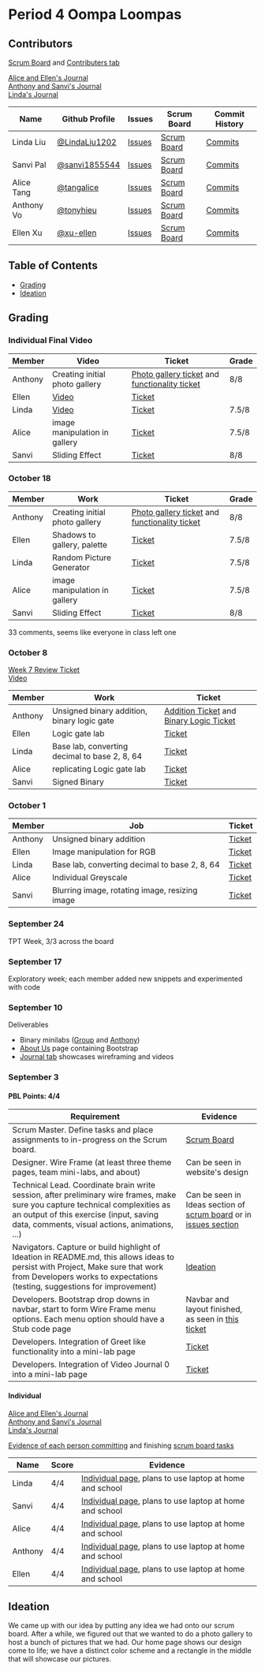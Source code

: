 # Period 4 Oompa Loompas

## Contributors

[Scrum Board](https://github.com/tonyhieu/p4-oompaloompas/projects/1) and [Contributers tab](https://github.com/tonyhieu/p4-oompaloompas/graphs/contributors)

[Alice and Ellen's Journal](https://docs.google.com/document/d/1IMomoeHpL4793btw-B4mt3yB9S1Kny-oxPzsLeIh2i8/edit?usp=sharing)
<br />
[Anthony and Sanvi's Journal](https://docs.google.com/document/d/1UPQxYudsGg_CQ7wcLBHzOEVOC-G-4lH2g79Qe2gOj3A/edit?usp=sharing)
<br />
[Linda's Journal](https://docs.google.com/document/d/1d0F_Sr5oOJlMEnkFgruAcjrxLBLO19QT5fNWwc1e6u4/edit?usp=sharing)

| Name | Github Profile | Issues | Scrum Board | Commit History |
| - | - | - | - | - |
| Linda Liu | [@LindaLiu1202](https://github.com/LindaLiu1202) | [Issues](https://github.com/tonyhieu/p4-oompaloompas/issues?q=assignee%3ALindaLiu1202) | [Scrum Board](https://github.com/tonyhieu/p4-oompaloompas/projects/1?card_filter_query=assignee%3ALindaLiu1202) | [Commits](https://github.com/tonyhieu/p4-oompaloompas/commits?author=LindaLiu1202) |
| Sanvi Pal | [@sanvi1855544](https://github.com/sanvi1855544) | [Issues](https://github.com/tonyhieu/p4-oompaloompas/issues?q=assignee%3Asanvi1855544) | [Scrum Board](https://github.com/tonyhieu/p4-oompaloompas/projects/1?card_filter_query=assignee%3Asanvi1855544) | [Commits](https://github.com/tonyhieu/p4-oompaloompas/commits?author=sanvi1855544) |
| Alice Tang | [@tangalice](https://github.com/tangalice) | [Issues](https://github.com/tonyhieu/p4-oompaloompas/issues?q=assignee%3Atangalice) | [Scrum Board](https://github.com/tonyhieu/p4-oompaloompas/projects/1?card_filter_query=assignee%3Atangalice) | [Commits](https://github.com/tonyhieu/p4-oompaloompas/commits?author=tangalice) |
| Anthony Vo | [@tonyhieu](https://github.com/tonyhieu) | [Issues](https://github.com/tonyhieu/p4-oompaloompas/issues?q=assignee%3Atonyhieu) | [Scrum Board](https://github.com/tonyhieu/p4-oompaloompas/projects/1?card_filter_query=assignee%3Atonyhieu) | [Commits](https://github.com/tonyhieu/p4-oompaloompas/commits?author=tonyhieu) |
| Ellen Xu | [@xu-ellen](https://github.com/xu-ellen) | [Issues](https://github.com/tonyhieu/p4-oompaloompas/issues?q=assignee%3Axu-ellen) | [Scrum Board](https://github.com/tonyhieu/p4-oompaloompas/projects/1?card_filter_query=assignee%3Axu-ellen) | [Commits](https://github.com/tonyhieu/p4-oompaloompas/commits?author=xu-ellen) |

## Table of Contents
- [Grading](https://github.com/tonyhieu/p4-oompaloompas/blob/master/README.md#grading)
- [Ideation](https://github.com/tonyhieu/p4-oompaloompas/blob/master/README.md#ideation)

## Grading

### Individual Final Video

| Member | Video | Ticket | Grade |
| - | - | - | - |
| Anthony | Creating initial photo gallery | [Photo gallery ticket](https://github.com/tonyhieu/p4-oompaloompas/issues/38) and [functionality ticket](https://github.com/tonyhieu/p4-oompaloompas/issues/53)| 8/8 |
| Ellen | [Video](https://drive.google.com/file/d/1OUw365Uv2u3rKtXfx7dsPjyhP3c03wj4/view?usp=sharing) | [Ticket](https://github.com/tonyhieu/p4-oompaloompas/issues/63) |  |
| Linda | [Video](https://drive.google.com/file/d/135DzVZgvTSEfSWDVXkDrSjd8qpa3xi2X/view?usp=sharing) | [Ticket](https://github.com/tonyhieu/p4-oompaloompas/issues/64) | 7.5/8 |
| Alice | image manipulation in gallery| [Ticket](https://github.com/tonyhieu/p4-oompaloompas/issues/58) | 7.5/8 |
| Sanvi | Sliding Effect | [Ticket](https://github.com/tonyhieu/p4-oompaloompas/commit/58988e154a8d8d4742d3b1321cd8a95b7e5039a3) | 8/8 |

### October 18
| Member | Work | Ticket | Grade |
| - | - | - | - |
| Anthony | Creating initial photo gallery | [Photo gallery ticket](https://github.com/tonyhieu/p4-oompaloompas/issues/38) and [functionality ticket](https://github.com/tonyhieu/p4-oompaloompas/issues/53)| 8/8 |
| Ellen | Shadows to gallery, palette | [Ticket](https://github.com/tonyhieu/p4-oompaloompas/issues/59) | 7.5/8 |
| Linda | Random Picture Generator | [Ticket](https://github.com/tonyhieu/p4-oompaloompas/issues/57) | 7.5/8 |
| Alice | image manipulation in gallery| [Ticket](https://github.com/tonyhieu/p4-oompaloompas/issues/58) | 7.5/8 |
| Sanvi | Sliding Effect | [Ticket](https://github.com/tonyhieu/p4-oompaloompas/commit/58988e154a8d8d4742d3b1321cd8a95b7e5039a3) | 8/8 |

33 comments, seems like everyone in class left one


### October 8

[Week 7 Review Ticket](https://github.com/tonyhieu/p4-oompaloompas/issues/51)
<br />
[Video](https://youtu.be/HzD0qHlWgi0)

| Member | Work | Ticket |
| - | - | - |
| Anthony | Unsigned binary addition, binary logic gate | [Addition Ticket](https://github.com/tonyhieu/p4-oompaloompas/issues/44) and [Binary Logic Ticket](https://github.com/tonyhieu/p4-oompaloompas/issues/42)|
| Ellen | Logic gate lab | [Ticket](https://github.com/tonyhieu/p4-oompaloompas/issues/48) |
| Linda | Base lab, converting decimal to base 2, 8, 64 | [Ticket](https://github.com/tonyhieu/p4-oompaloompas/issues/37) |
| Alice | replicating Logic gate lab| [Ticket](https://github.com/tonyhieu/p4-oompaloompas/issues/48) |
| Sanvi | Signed Binary | [Ticket](https://github.com/tonyhieu/p4-oompaloompas/projects/1#card-70444294) |


### October 1

| Member | Job | Ticket |
| - | - | - |
| Anthony | Unsigned binary addition | [Ticket](https://github.com/tonyhieu/p4-oompaloompas/issues/44) |
| Ellen | Image manipulation for RGB | [Ticket]() |
| Linda | Base lab, converting decimal to base 2, 8, 64 | [Ticket](https://github.com/tonyhieu/p4-oompaloompas/issues/37) |
| Alice | Individual Greyscale | [Ticket](https://github.com/tonyhieu/p4-oompaloompas/issues/46) |
| Sanvi | Blurring image, rotating image, resizing image | [Ticket](https://github.com/tonyhieu/p4-oompaloompas/issues/34) |

### September 24

TPT Week, 3/3 across the board

### September 17

Exploratory week; each member added new snippets and experimented with code

### September 10

Deliverables
- Binary minilabs ([Group](https://github.com/tonyhieu/p4-oompaloompas/blob/master/templates/minilab/binary.html) and [Anthony](https://github.com/tonyhieu/p4-oompaloompas/blob/master/templates/individual/anthony/binary.html))
- [About Us](https://github.com/tonyhieu/p4-oompaloompas/blob/master/templates/about.html) page containing Bootstrap
- [Journal tab](https://github.com/tonyhieu/p4-oompaloompas/blob/master/templates/changelog.html) showcases wireframing and videos


### September 3

#### PBL Points: 4/4

| Requirement | Evidence |
| - | - |
| Scrum Master. Define tasks and place assignments to in-progress on the Scrum board. | [Scrum Board](https://github.com/tonyhieu/p4-oompaloompas/projects/1) |
| Designer. Wire Frame (at least three theme pages, team mini-labs, and about)  | Can be seen in website's design |
| Technical Lead. Coordinate brain write session, after preliminary wire frames, make sure you capture technical complexities as an output of this exercise (input, saving data, comments, visual actions, animations, ...) | Can be seen in Ideas section of [scrum board](https://github.com/tonyhieu/p4-oompaloompas/projects/1) or in [issues section](https://github.com/tonyhieu/p4-oompaloompas/issues) |
| Navigators. Capture or build highlight of Ideation in README.md, this allows ideas to persist with Project,  Make sure that work from Developers works to expectations (testing, suggestions for improvement) | [Ideation](https://github.com/tonyhieu/p4-oompaloompas/blob/master/README.md#ideation) |
| Developers. Bootstrap drop downs in navbar, start to form Wire Frame menu options.  Each menu option should have a Stub code page | Navbar and layout finished, as seen in [this ticket](https://github.com/tonyhieu/p4-oompaloompas/issues/1) |
| Developers. Integration of Greet like functionality into a mini-lab page | [Ticket](https://github.com/tonyhieu/p4-oompaloompas/issues/19) |
| Developers. Integration of Video Journal 0 into a mini-lab page | [Ticket](https://github.com/tonyhieu/p4-oompaloompas/issues/16) |

#### Individual

[Alice and Ellen's Journal](https://docs.google.com/document/d/1IMomoeHpL4793btw-B4mt3yB9S1Kny-oxPzsLeIh2i8/edit?usp=sharing)
<br />
[Anthony and Sanvi's Journal](https://docs.google.com/document/d/1UPQxYudsGg_CQ7wcLBHzOEVOC-G-4lH2g79Qe2gOj3A/edit?usp=sharing)
<br />
[Linda's Journal](https://docs.google.com/document/d/1d0F_Sr5oOJlMEnkFgruAcjrxLBLO19QT5fNWwc1e6u4/edit?usp=sharing)

[Evidence of each person committing](https://github.com/tonyhieu/p4-oompaloompas/graphs/contributors) and finishing [scrum board tasks](https://github.com/tonyhieu/p4-oompaloompas/projects/1)

| Name | Score | Evidence |
| - | - | - |
| Linda | 4/4 | [Individual page](https://github.com/tonyhieu/p4-oompaloompas/blob/master/templates/individual/linda.html), plans to use laptop at home and school | 
| Sanvi | 4/4 | [Individual page](https://github.com/tonyhieu/p4-oompaloompas/blob/master/templates/individual/sanvi.html), plans to use laptop at home and school | 
| Alice | 4/4 | [Individual page](https://github.com/tonyhieu/p4-oompaloompas/blob/master/templates/individual/alice.html), plans to use laptop at home and school | 
| Anthony | 4/4 | [Individual page](https://github.com/tonyhieu/p4-oompaloompas/blob/master/templates/individual/anthony.html), plans to use laptop at home and school | 
| Ellen | 4/4 | [Individual page](https://github.com/tonyhieu/p4-oompaloompas/blob/master/templates/individual/ellen.html), plans to use laptop at home and school | 

## Ideation
We came up with our idea by putting any idea we had onto our scrum board. After a while, we figured out that we wanted to do a photo gallery to host a bunch of pictures that we had. Our home page shows our design come to life; we have a distinct color scheme and a rectangle in the middle that will showcase our pictures.




